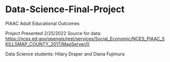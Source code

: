 # Data-Science-Final-Project
PIAAC Adult Educational Outcomes

Project Presented 2/25/2022
Source for data: https://nces.ed.gov/opengis/rest/services/Social_Economic/NCES_PIAAC_SKILLSMAP_COUNTY_2017/MapServer/0

Data Science students: Hilary Draper and Diana Fujimura
